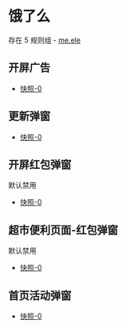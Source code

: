 # 饿了么

存在 5 规则组 - [me.ele](/src/apps/me.ele.ts)

## 开屏广告

- [快照-0](https://i.gkd.li/import/12534930)

## 更新弹窗

- [快照-0](https://gkd-kit.gitee.io/import/12650280)

## 开屏红包弹窗

默认禁用

- [快照-0](https://gkd-kit.gitee.io/import/12650238)

## 超市便利页面-红包弹窗

默认禁用

- [快照-0](https://gkd-kit.gitee.io/import/12650713)

## 首页活动弹窗

- [快照-0](https://i.gkd.li/import/12726709)
